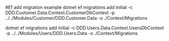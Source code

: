 


#Ef add migration example
dotnet ef migrations add Initial -c DDD.Customer.Data.Context.CustomerDbContext -p ../../Modules/Customer/DDD.Customer.Data -o ./Context/Migrations

dotnet ef migrations add Initial -c DDD.Users.Data.Context.UsersDbContext -p ../../Modules/Users/DDD.Users.Data -o ./Context/Migrations



